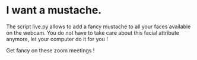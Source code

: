 # I want a mustache. 

The script live.py allows to add a fancy mustache to all your faces available on
the webcam. You do not have to take care about this facial attribute anymore,
let your computer do it for you ! 

Get fancy on these zoom meetings ! 


